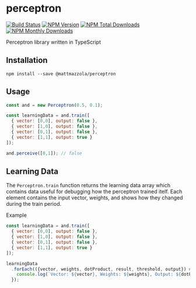 # perceptron
[![Build Status](https://img.shields.io/travis/mattmazzola/perceptron/master.svg)](https://travis-ci.org/mattmazzola/perceptron)
[![NPM Version](https://img.shields.io/npm/v/@mattmazzola/perceptron.svg)](https://www.npmjs.com/package/@mattmazzola/perceptron)
[![NPM Total Downloads](https://img.shields.io/npm/dt/@mattmazzola/perceptron.svg)](https://www.npmjs.com/package/@mattmazzola/perceptron)
[![NPM Monthly Downloads](https://img.shields.io/npm/dm/@mattmazzola/perceptron.svg)](https://www.npmjs.com/package/@mattmazzola/perceptron)

Perceptron library written in TypeScript

## Installation
```
npm install --save @mattmazzola/perceptron
```

## Usage
```javascript
const and = new Perceptron(0.5, 0.1);

const learningData = and.train([
  { vector: [0,0], output: false },
  { vector: [1,0], output: false },
  { vector: [0,1], output: false },
  { vector: [1,1], output: true }
]);

and.perceive([0,1]); // false
```

## Learning Data

The `Perceptron.train` function returns the learning data array which contains data useful for debugging how the perceptron trained itelf. Each element contains the input vector, weights, and shows how they changed during the train period.

Example
```javascript
const learningData = and.train([
  { vector: [0,0], output: false },
  { vector: [1,0], output: false },
  { vector: [0,1], output: false },
  { vector: [1,1], output: true }
]);

learningData
  .forEach(({vector, weights, dotProduct, result, threshold, output}) => {
    console.log(`Vector: ${vector}, Weights: ${weights}, Output: ${dotProduct} - ${result}, Expected: ${threshold} - ${output}`);
  });
```
